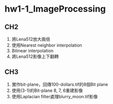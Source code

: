 # hw1-1_ImageProcessing

## CH2
1. 將Lena512放大兩倍  
2. 使用Nearest neighbor interpolation  
3. Bilinear interpolation
4. 將Lena512影像上下翻轉

## CH3
1. 實作bit-plane，回傳100-dollars.tif的8個Bit plane 
2. 使用(3-1)的Bit-plane 8, 7, 6重建影像
3. 使用Laplacian filter處理blurry_moon.tif影像
